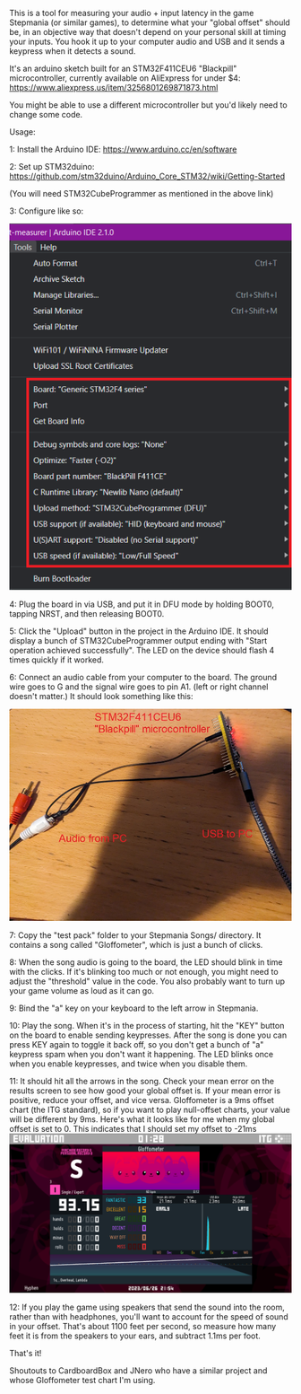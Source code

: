 This is a tool for measuring your audio + input latency in the game Stepmania (or similar games), to determine what your "global offset" should be, in an objective way that doesn't depend on your personal skill at timing your inputs. You hook it up to your computer audio and USB and it sends a keypress when it detects a sound.

It's an arduino sketch built for an STM32F411CEU6 "Blackpill" microcontroller, currently available on AliExpress for under $4: https://www.aliexpress.us/item/3256801269871873.html

You might be able to use a different microcontroller but you'd likely need to change some code.

Usage:

1: Install the Arduino IDE: https://www.arduino.cc/en/software

2: Set up STM32duino: https://github.com/stm32duino/Arduino_Core_STM32/wiki/Getting-Started

(You will need STM32CubeProgrammer as mentioned in the above link)

3: Configure like so: 

![](img/arduinoconfig.png)

4: Plug the board in via USB, and put it in DFU mode by holding BOOT0, tapping NRST, and then releasing BOOT0.

5: Click the "Upload" button in the project in the Arduino IDE. It should display a bunch of STM32CubeProgrammer output ending with "Start operation achieved successfully". The LED on the device should flash 4 times quickly if it worked.

6: Connect an audio cable from your computer to the board. The ground wire goes to G and the signal wire goes to pin A1. (left or right channel doesn't matter.) It should look something like this: 

![](img/blackpillmeasure.jpg)

7: Copy the "test pack" folder to your Stepmania Songs/ directory. It contains a song called "Gloffometer", which is just a bunch of clicks. 

8: When the song audio is going to the board, the LED should blink in time with the clicks. If it's blinking too much or not enough, you might need to adjust the "threshold" value in the code. You also probably want to turn up your game volume as loud as it can go.

9: Bind the "a" key on your keyboard to the left arrow in Stepmania. 

10: Play the song. When it's in the process of starting, hit the "KEY" button on the board to enable sending keypresses. After the song is done you can press KEY again to toggle it back off, so you don't get a bunch of "a" keypress spam when you don't want it happening. The LED blinks once when you enable keypresses, and twice when you disable them.

11: It should hit all the arrows in the song. Check your mean error on the results screen to see how good your global offset is. If your mean error is positive, reduce your offset, and vice versa. Gloffometer is a 9ms offset chart (the ITG standard), so if you want to play null-offset charts, your value will be different by 9ms. Here's what it looks like for me when my global offset is set to 0. This indicates that I should set my offset to -21ms
![](img/measureresults.png)

12: If you play the game using speakers that send the sound into the room, rather than with headphones, you'll want to account for the speed of sound in your offset. That's about 1100 feet per second, so measure how many feet it is from the speakers to your ears, and subtract 1.1ms per foot.

That's it!

Shoutouts to CardboardBox and JNero who have a similar project and whose Gloffometer test chart I'm using.
